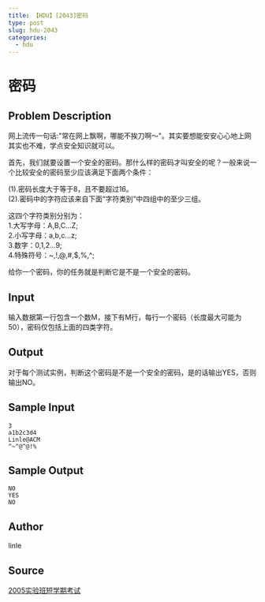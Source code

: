 ```yaml
---
title: 【HDU】[2043]密码
type: post
slug: hdu-2043
categories:
  - hdu
---
```


# 密码

## Problem Description

  
网上流传一句话:"常在网上飘啊，哪能不挨刀啊～"。其实要想能安安心心地上网其实也不难，学点安全知识就可以。  
  
首先，我们就要设置一个安全的密码。那什么样的密码才叫安全的呢？一般来说一个比较安全的密码至少应该满足下面两个条件：  
  
(1).密码长度大于等于8，且不要超过16。  
(2).密码中的字符应该来自下面“字符类别”中四组中的至少三组。  
  
这四个字符类别分别为：  
1.大写字母：A,B,C...Z;  
2.小写字母：a,b,c...z;  
3.数字：0,1,2...9;  
4.特殊符号：~,!,@,#,$,%,^;  
  
给你一个密码，你的任务就是判断它是不是一个安全的密码。

## Input

输入数据第一行包含一个数M，接下有M行，每行一个密码（长度最大可能为50），密码仅包括上面的四类字符。

## Output

对于每个测试实例，判断这个密码是不是一个安全的密码，是的话输出YES，否则输出NO。

## Sample Input

```
3
a1b2c3d4
Linle@ACM
^~^@^@!%

```

## Sample Output

```
NO
YES
NO
```

## Author

linle

## Source

[2005实验班短学期考试](https://acm.hdu.edu.cn//search.php?field=problem&key=2005%CA%B5%D1%E9%B0%E0%B6%CC%D1%A7%C6%DA%BF%BC%CA%D4&source=1&searchmode=source)
